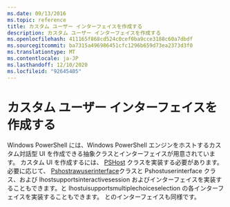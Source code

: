 ```yaml
---
ms.date: 09/13/2016
ms.topic: reference
title: カスタム ユーザー インターフェイスを作成する
description: カスタム ユーザー インターフェイスを作成する
ms.openlocfilehash: 411165f868cd524c0cef0ba9cce3188c60a7dbdf
ms.sourcegitcommit: ba7315a496986451cfc1296b659d73ea2373d3f0
ms.translationtype: MT
ms.contentlocale: ja-JP
ms.lasthandoff: 12/10/2020
ms.locfileid: "92645405"
---
```

# <a name="creating-a-custom-user-interface"></a>カスタム ユーザー インターフェイスを作成する

Windows PowerShell には、Windows PowerShell エンジンをホストするカスタム対話型 UI を作成できる抽象クラスとインターフェイスが用意されています。 カスタム UI を作成するには、 [PSHost](/dotnet/api/System.Management.Automation.Host.PSHost) クラスを実装する必要があります。 必要に応じて、 [Pshostrawuserinterface](/dotnet/api/System.Management.Automation.Host.PSHostRawUserInterface)クラスと Pshostuserinterface クラス、および Ihostsupportsinteractivesession および[](/dotnet/api/System.Management.Automation.Host.PSHostUserInterface)インターフェイスを実装することもできます。と Ihostuisupportsmultiplechoiceselection の各インターフェイスを実装することもできます。 [](/dotnet/api/System.Management.Automation.Host.IHostSupportsInteractiveSession)と[](/dotnet/api/System.Management.Automation.Host.IHostUISupportsMultipleChoiceSelection)のインターフェイスも同様です。
